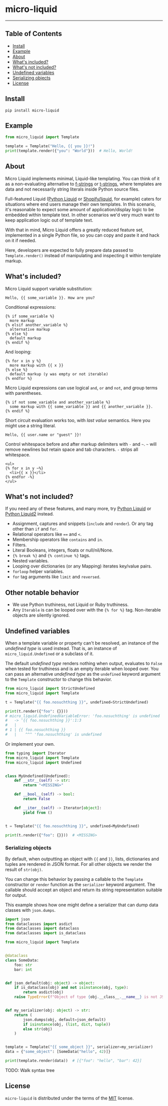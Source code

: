 # micro-liquid

---

## Table of Contents

- [Install](#install)
- [Example](#example)
- [About](#about)
- [What's included?](#whats-included)
- [What's not included?](#whats-not-included)
- [Undefined variables](#undefined-variables)
- [Serializing objects](#serializing-objects)
- [License](#license)

## Install

```console
pip install micro-liquid
```

## Example

```python
from micro_liquid import Template

template = Template("Hello, {{ you }}!")
print(template.render({"you": "World"}))  # Hello, World!
```

## About

Micro Liquid implements minimal, Liquid-like templating. You can think of it as a non-evaluating alternative to [f-strings](https://peps.python.org/pep-0498/) or [t-strings](https://peps.python.org/pep-0750/), where templates are data and not necessarily string literals inside Python source files.

Full-featured Liquid ([Python Liquid](https://github.com/jg-rp/liquid) or [Shopify/liquid](https://github.com/Shopify/liquid), for example) caters for situations where end users manage their own templates. In this scenario, it's reasonable to expect some amount of application/display logic to be embedded within template text. In other scenarios we'd very much want to keep application logic out of template text.

With that in mind, Micro Liquid offers a greatly reduced feature set, implemented in a single Python file, so you can copy and paste it and hack on it if needed.

Here, developers are expected to fully prepare data passed to `Template.render()` instead of manipulating and inspecting it within template markup.

## What's included?

Micro Liquid support variable substitution:

```liquid
Hello, {{ some_variable }}. How are you?
```

Conditional expressions:

```liquid
{% if some_variable %}
  more markup
{% elsif another_variable %}
  alternative markup
{% else %}
  default markup
{% endif %}
```

And looping:

```liquid
{% for x in y %}
  more markup with {{ x }}
{% else %}
  default markup (y was empty or not iterable)
{% endfor %}
```

Micro Liquid expressions can use logical `and`, `or` and `not`, and group terms with parentheses.

```liquid
{% if not some_variable and another_variable %}
  some markup with {{ some_variable }} and {{ another_variable }}.
{% endif %}
```

Short circuit evaluation works too, with _last value_ semantics. Here you might use a string literal.

```
Hello, {{ user.name or "guest" }}!
```

Control whitespace before and after markup delimiters with `-` and `~`. `~` will remove newlines but retain space and tab characters. `-` strips all whitespace.

```liquid
<ul>
{% for x in y ~%}
  <li>{{ x }}</li>
{% endfor -%}
</ul>
```

## What's not included?

If you need any of these features, and many more, try [Python Liquid](https://github.com/jg-rp/liquid) or [Python Liquid2](https://github.com/jg-rp/python-liquid2) instead.

- Assignment, captures and snippets (`include` and `render`). Or any tag other than `if` and `for`.
- Relational operators like `==` and `<`.
- Membership operators like `contains` and `in`.
- Filters.
- Literal Booleans, integers, floats or null/nil/None.
- `{% break %}` and `{% continue %}` tags.
- Nested variables.
- Looping over dictionaries (or any Mapping) iterates key/value pairs.
- `forloop` helper variables.
- `for` tag arguments like `limit` and `reversed`.

## Other notable behavior

- We use Python truthiness, not Liquid or Ruby truthiness.
- Any `Iterable` is can be looped over with the `{% for %}` tag. Non-iterable objects are silently ignored.

## Undefined variables

When a template variable or property can't be resolved, an instance of the _undefined type_ is used instead. That is, an instance of `micro_liquid.Undefined` or a subclass of it.

The default _undefined type_ renders nothing when output, evaluates to `False` when tested for truthiness and is an empty iterable when looped over. You can pass an alternative _undefined type_ as the `undefined` keyword argument to the `Template` constructor to change this behavior.

```python
from micro_liquid import StrictUndefined
from micro_liquid import Template

t = Template("{{ foo.nosuchthing }}", undefined=StrictUndefined)

print(t.render({"foo": {}}))
# micro_liquid.UndefinedVariableError: 'foo.nosuchthing' is undefined
#   -> '{{ foo.nosuchthing }}':1:3
#   |
# 1 | {{ foo.nosuchthing }}
#   |    ^^^ 'foo.nosuchthing' is undefined
```

Or implement your own.

```python
from typing import Iterator
from micro_liquid import Template
from micro_liquid import Undefined


class MyUndefined(Undefined):
    def __str__(self) -> str:
        return "<MISSING>"

    def __bool__(self) -> bool:
        return False

    def __iter__(self) -> Iterator[object]:
        yield from ()


t = Template("{{ foo.nosuchthing }}", undefined=MyUndefined)

print(t.render({"foo": {}}))  # <MISSING>
```

### Serializing objects

By default, when outputting an object with `{{` and `}}`, lists, dictionaries and tuples are rendered in JSON format. For all other objects we render the result of `str(obj)`.

You can change this behavior by passing a callable to the `Template` constructor or `render` function as the `serializer` keyword argument. The callable should accept an object and return its string representation suitable for output.

This example shows how one might define a serializer that can dump data classes with `json.dumps`.

```python
import json
from dataclasses import asdict
from dataclasses import dataclass
from dataclasses import is_dataclass

from micro_liquid import Template


@dataclass
class SomeData:
    foo: str
    bar: int


def json_default(obj: object) -> object:
    if is_dataclass(obj) and not isinstance(obj, type):
        return asdict(obj)
    raise TypeError(f"Object of type {obj.__class__.__name__} is not JSON serializable")


def my_serializer(obj: object) -> str:
    return (
        json.dumps(obj, default=json_default)
        if isinstance(obj, (list, dict, tuple))
        else str(obj)
    )


template = Template("{{ some_object }}", serializer=my_serializer)
data = {"some_object": [SomeData("hello", 42)]}

print(template.render(data))  # [{"foo": "hello", "bar": 42}]
```

TODO: Walk syntax tree

## License

`micro-liquid` is distributed under the terms of the [MIT](https://spdx.org/licenses/MIT.html) license.
